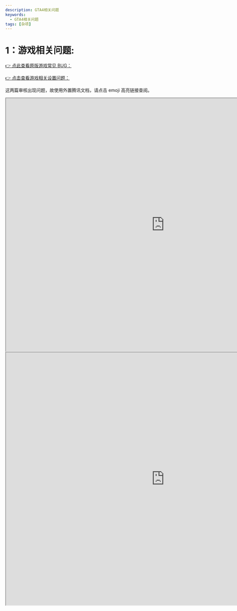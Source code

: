 ```yaml
---
description: GTA4相关问题
keywords:
  - GTA4相关问题
tags: [杂项]
---
```


# 1：游戏相关问题:

[👉 点此查看原版游戏常见 BUG：](https://docs.qq.com/doc/p/96d6b9b4160c54c355ad4e8eaf8326f8dda0f641)

[👉 点击查看游戏相关设置问题：](https://docs.qq.com/doc/p/750f1b2a24230a047c081bbcb5bcc7ef7e0b74de?&u=acfc487fae9742b1b3732b32c13210ba)
 

这两篇审核出现问题，故使用外置腾讯文档，请点击 emoji 高亮链接查阅。


<iframe id="inlineFrameExample"
    title="Inline Frame Example"
    width="1000"
    height="800"
    allow="payment,fullscreen" 
    src="https://docs.qq.com/doc/p/96d6b9b4160c54c355ad4e8eaf8326f8dda0f641">
</iframe>
<iframe id="inlineFrameExample"
    title="Inline Frame Example"
    width="1000"
    height="800"
    allow="payment"
    src="https://docs.qq.com/doc/p/750f1b2a24230a047c081bbcb5bcc7ef7e0b74de?&u=acfc487fae9742b1b3732b32c13210ba">
</iframe>
